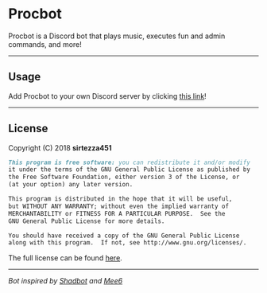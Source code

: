 Procbot
=======

Procbot is a Discord bot that plays music, executes fun and admin commands, and more!

---

Usage
-----

Add Procbot to your own Discord server by clicking [this link](https://discordapp.com/api/oauth2/authorize?client_id=477014316063784961&permissions=271609046&scope=bot)!

---

License
-------

Copyright (C) 2018 **sirtezza451**

```markdown
This program is free software: you can redistribute it and/or modify
it under the terms of the GNU General Public License as published by
the Free Software Foundation, either version 3 of the License, or
(at your option) any later version.

This program is distributed in the hope that it will be useful,
but WITHOUT ANY WARRANTY; without even the implied warranty of
MERCHANTABILITY or FITNESS FOR A PARTICULAR PURPOSE.  See the
GNU General Public License for more details.

You should have received a copy of the GNU General Public License
along with this program.  If not, see http://www.gnu.org/licenses/.
```

The full license can be found [here](../master/LICENSE).

---

*Bot inspired by [Shadbot](https://github.com/Shadorc/Shadbot) and [Mee6](https://github.com/cookkkie/mee6)*

